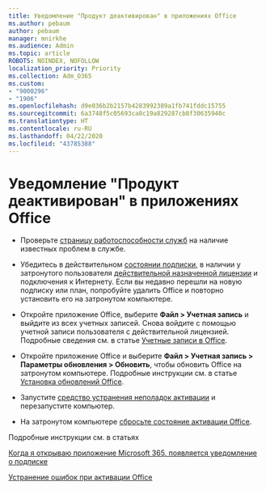 ```yaml
---
title: Уведомление "Продукт деактивирован" в приложениях Office
ms.author: pebaum
author: pebaum
manager: mnirkhe
ms.audience: Admin
ms.topic: article
ROBOTS: NOINDEX, NOFOLLOW
localization_priority: Priority
ms.collection: Adm_O365
ms.custom:
- "9000296"
- "1906"
ms.openlocfilehash: d9e036b2b2157b4283992389a1fb741fddc15755
ms.sourcegitcommit: 6a3748f5c05693ca0c19a829287cb8f30635940c
ms.translationtype: HT
ms.contentlocale: ru-RU
ms.lasthandoff: 04/22/2020
ms.locfileid: "43785388"
---
```

# <a name="product-deactivated-notice-in-office-apps"></a>Уведомление "Продукт деактивирован" в приложениях Office

- Проверьте [страницу работоспособности служб](https://docs.microsoft.com/office365/enterprise/view-service-health) на наличие известных проблем в службе.

- Убедитесь в действительном [состоянии подписки](https://support.office.com/article/unlicensed-product-and-activation-errors-in-office-0d23d3c0-c19c-4b2f-9845-5344fedc4380#bkmk_checksubscription), в наличии у затронутого пользователя [действительной назначенной лицензии](https://support.office.com/article/997596B5-4173-4627-B915-36ABAC6786DC?wt.mc_id=Alchemy_ClientDIA) и подключения к Интернету. Если вы недавно перешли на новую подписку или план, попробуйте удалить Office и повторно установить его на затронутом компьютере.

- Откройте приложение Office, выберите **Файл > Учетная запись** и выйдите из всех учетных записей. Снова войдите с помощью учетной записи пользователя с действительной лицензией. Подробные сведения см. в статье [Учетные записи в Office](https://support.office.com/article/accounts-in-office-628ea040-f265-49de-b986-be09c3ebf8a9).

- Откройте приложение Office и выберите **Файл > Учетная запись > Параметры обновления > Обновить**, чтобы обновить Office на затронутом компьютере. Подробные инструкции см. в статье [Установка обновлений Office](https://support.office.com/article/install-office-updates-2ab296f3-7f03-43a2-8e50-46de917611c5).

- Запустите [средство устранения неполадок активации](https://aka.ms/SARA-OfficeActivation-Alchemy) и перезапустите компьютер.

- На затронутом компьютере [сбросьте состояние активации Office](https://techcommunity.microsoft.com/t5/Office-365-ProPlus/Reset-Office-365-ProPlus-activation-state/td-p/331632).

Подробные инструкции см. в статьях 

[Когда я открываю приложение Microsoft 365, появляется уведомление о подписке](https://support.office.com/article/a-subscription-notice-appears-when-i-open-an-office-365-application-4cabe32c-f594-4c0e-9191-3d3ade10cceb)

[Устранение ошибок при активации Office](https://support.office.com/article/unlicensed-product-and-activation-errors-in-office-0d23d3c0-c19c-4b2f-9845-5344fedc4380)
